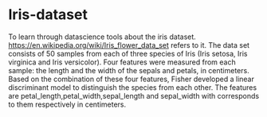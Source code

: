 # Iris-dataset
To learn through datascience tools about the iris dataset.
https://en.wikipedia.org/wiki/Iris_flower_data_set refers to it.
The data set consists of 50 samples from each of three species of Iris (Iris setosa, Iris virginica and Iris versicolor). 
Four features were measured from each sample: the length and the width of the sepals and petals, in centimeters. 
Based on the combination of these four features, Fisher developed a linear discriminant model to distinguish the species from each other. 
The features are petal_length,petal_width,sepal_length and sepal_width with corresponds to them respectively in centimeters.
